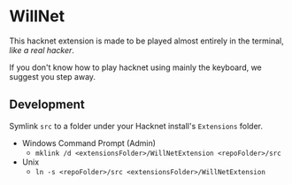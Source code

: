 # WillNet
This hacknet extension is made to be played almost entirely in the terminal, *like a real hacker*.

If you don't know how to play hacknet using mainly the keyboard, we suggest you step away.

## Development
Symlink `src` to a folder under your Hacknet install's `Extensions` folder.

* Windows Command Prompt (Admin)
  - `mklink /d <extensionsFolder>/WillNetExtension <repoFolder>/src`
* Unix
   - `ln -s <repoFolder>/src <extensionsFolder>/WillNetExtension`
